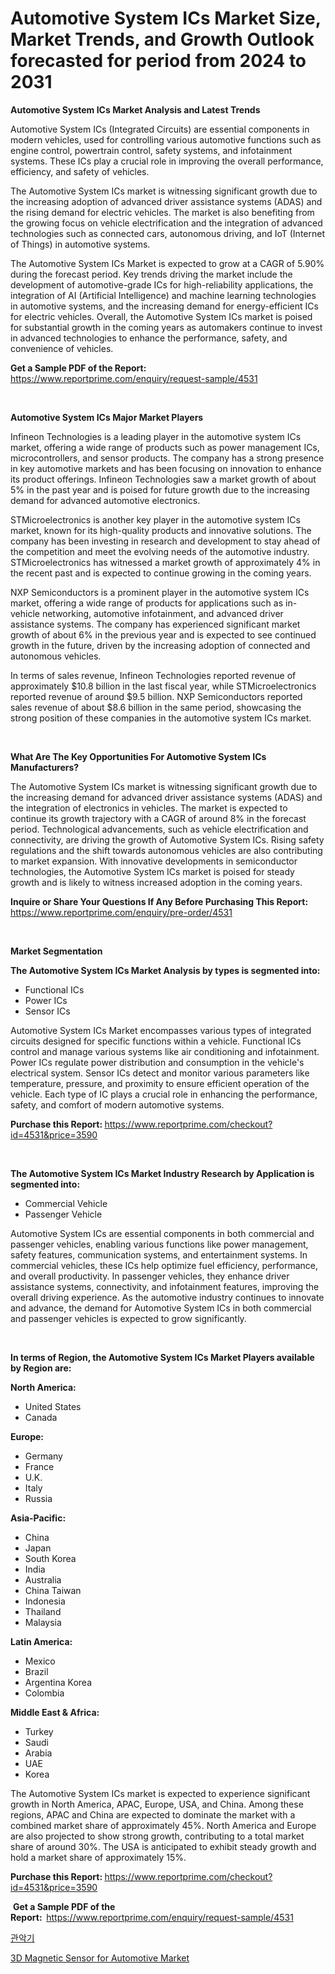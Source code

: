 <p><h1>Automotive System ICs Market Size, Market Trends, and Growth Outlook forecasted for period from 2024 to 2031</h1></p><p><strong>Automotive System ICs Market Analysis and Latest Trends</strong></p>
<p><p>Automotive System ICs (Integrated Circuits) are essential components in modern vehicles, used for controlling various automotive functions such as engine control, powertrain control, safety systems, and infotainment systems. These ICs play a crucial role in improving the overall performance, efficiency, and safety of vehicles.</p><p>The Automotive System ICs market is witnessing significant growth due to the increasing adoption of advanced driver assistance systems (ADAS) and the rising demand for electric vehicles. The market is also benefiting from the growing focus on vehicle electrification and the integration of advanced technologies such as connected cars, autonomous driving, and IoT (Internet of Things) in automotive systems.</p><p>The Automotive System ICs Market is expected to grow at a CAGR of 5.90% during the forecast period. Key trends driving the market include the development of automotive-grade ICs for high-reliability applications, the integration of AI (Artificial Intelligence) and machine learning technologies in automotive systems, and the increasing demand for energy-efficient ICs for electric vehicles. Overall, the Automotive System ICs market is poised for substantial growth in the coming years as automakers continue to invest in advanced technologies to enhance the performance, safety, and convenience of vehicles.</p></p>
<p><strong>Get a Sample PDF of the Report:&nbsp;</strong> <a href="https://www.reportprime.com/enquiry/request-sample/4531">https://www.reportprime.com/enquiry/request-sample/4531</a></p>
<p>&nbsp;</p>
<p><strong>Automotive System ICs Major Market Players</strong></p>
<p><p>Infineon Technologies is a leading player in the automotive system ICs market, offering a wide range of products such as power management ICs, microcontrollers, and sensor products. The company has a strong presence in key automotive markets and has been focusing on innovation to enhance its product offerings. Infineon Technologies saw a market growth of about 5% in the past year and is poised for future growth due to the increasing demand for advanced automotive electronics.</p><p>STMicroelectronics is another key player in the automotive system ICs market, known for its high-quality products and innovative solutions. The company has been investing in research and development to stay ahead of the competition and meet the evolving needs of the automotive industry. STMicroelectronics has witnessed a market growth of approximately 4% in the recent past and is expected to continue growing in the coming years.</p><p>NXP Semiconductors is a prominent player in the automotive system ICs market, offering a wide range of products for applications such as in-vehicle networking, automotive infotainment, and advanced driver assistance systems. The company has experienced significant market growth of about 6% in the previous year and is expected to see continued growth in the future, driven by the increasing adoption of connected and autonomous vehicles.</p><p>In terms of sales revenue, Infineon Technologies reported revenue of approximately $10.8 billion in the last fiscal year, while STMicroelectronics reported revenue of around $9.5 billion. NXP Semiconductors reported sales revenue of about $8.6 billion in the same period, showcasing the strong position of these companies in the automotive system ICs market.</p></p>
<p>&nbsp;</p>
<p><strong>What Are The Key Opportunities For Automotive System ICs Manufacturers?</strong></p>
<p><p>The Automotive System ICs market is witnessing significant growth due to the increasing demand for advanced driver assistance systems (ADAS) and the integration of electronics in vehicles. The market is expected to continue its growth trajectory with a CAGR of around 8% in the forecast period. Technological advancements, such as vehicle electrification and connectivity, are driving the growth of Automotive System ICs. Rising safety regulations and the shift towards autonomous vehicles are also contributing to market expansion. With innovative developments in semiconductor technologies, the Automotive System ICs market is poised for steady growth and is likely to witness increased adoption in the coming years.</p></p>
<p><strong>Inquire or Share Your Questions If Any Before Purchasing This Report:</strong> <a href="https://www.reportprime.com/enquiry/pre-order/4531">https://www.reportprime.com/enquiry/pre-order/4531</a></p>
<p>&nbsp;</p>
<p><strong>Market Segmentation</strong></p>
<p><strong>The Automotive System ICs Market Analysis by types is segmented into:</strong></p>
<p><ul><li>Functional ICs</li><li>Power ICs</li><li>Sensor ICs</li></ul></p>
<p><p>Automotive System ICs Market encompasses various types of integrated circuits designed for specific functions within a vehicle. Functional ICs control and manage various systems like air conditioning and infotainment. Power ICs regulate power distribution and consumption in the vehicle's electrical system. Sensor ICs detect and monitor various parameters like temperature, pressure, and proximity to ensure efficient operation of the vehicle. Each type of IC plays a crucial role in enhancing the performance, safety, and comfort of modern automotive systems.</p></p>
<p><strong>Purchase this Report:&nbsp;</strong><a href="https://www.reportprime.com/checkout?id=4531&price=3590">https://www.reportprime.com/checkout?id=4531&price=3590</a></p>
<p>&nbsp;</p>
<p><strong>The Automotive System ICs Market Industry Research by Application is segmented into:</strong></p>
<p><ul><li>Commercial Vehicle</li><li>Passenger Vehicle</li></ul></p>
<p><p>Automotive System ICs are essential components in both commercial and passenger vehicles, enabling various functions like power management, safety features, communication systems, and entertainment systems. In commercial vehicles, these ICs help optimize fuel efficiency, performance, and overall productivity. In passenger vehicles, they enhance driver assistance systems, connectivity, and infotainment features, improving the overall driving experience. As the automotive industry continues to innovate and advance, the demand for Automotive System ICs in both commercial and passenger vehicles is expected to grow significantly.</p></p>
<p>&nbsp;</p>
<p><strong>In terms of Region, the Automotive System ICs Market Players available by Region are:</strong></p>
<p>
    <p> <strong> North America: </strong>
        <ul>
            <li>United States</li>
            <li>Canada</li>
        </ul>
        </p> 
    <p> <strong> Europe: </strong>
        <ul>
            <li>Germany</li>
            <li>France</li>
            <li>U.K.</li>
            <li>Italy</li>
            <li>Russia</li>
        </ul>
        </p> 
    <p> <strong> Asia-Pacific: </strong>
        <ul>
            <li>China</li>
            <li>Japan</li>
            <li>South Korea</li>
            <li>India</li>
            <li>Australia</li>
            <li>China Taiwan</li>
            <li>Indonesia</li>
            <li>Thailand</li>
            <li>Malaysia</li>
        </ul>
        </p> 
    <p> <strong> Latin America: </strong>
        <ul>
            <li>Mexico</li>
            <li>Brazil</li>
            <li>Argentina Korea</li>
            <li>Colombia</li>
        </ul>
        </p> 
    <p> <strong> Middle East & Africa: </strong>
        <ul>
            <li>Turkey</li>
            <li>Saudi</li>
            <li>Arabia</li>
            <li>UAE</li>
            <li>Korea</li>
        </ul>
    </p>
    </p>
<p><p>The Automotive System ICs market is expected to experience significant growth in North America, APAC, Europe, USA, and China. Among these regions, APAC and China are expected to dominate the market with a combined market share of approximately 45%. North America and Europe are also projected to show strong growth, contributing to a total market share of around 30%. The USA is anticipated to exhibit steady growth and hold a market share of approximately 15%.</p></p>
<p><strong>Purchase this Report: </strong><a href="https://www.reportprime.com/checkout?id=4531&price=3590">https://www.reportprime.com/checkout?id=4531&price=3590</a></p>
<p>&nbsp;<strong>Get a Sample PDF of the Report:&nbsp;&nbsp;</strong><a href="https://www.reportprime.com/enquiry/request-sample/4531">https://www.reportprime.com/enquiry/request-sample/4531</a></p>
<p><strong></strong></p>
<p><p><a href="https://github.com/hxzi07639916/Market-Research-Report-List-1/blob/main/486206614115.md">관악기</a></p><p><a href="https://github.com/mabutironaldo/Market-Research-Report-List-4/blob/main/3d-magnetic-sensor-for-automotive-market.md">3D Magnetic Sensor for Automotive Market</a></p></p>